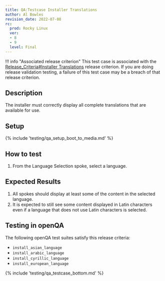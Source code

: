 ```yaml
---
title: QA:Testcase Installer Translations
author: Al Bowles
revision_date: 2022-07-08
rc:
  prod: Rocky Linux
  ver:
  - 8
  - 9
  level: Final
---
```


!!! info "Associated release criterion"
    This test case is associated with the [Release_Criteria#Installer Translations](9_release_criteria.md#installer-translations) release criterion. If you are doing release validation testing, a failure of this test case may be a breach of that release criterion.

## Description
The installer must correctly display all complete translations that are available for use.

## Setup
{% include 'testing/qa_setup_boot_to_media.md' %}

## How to test
1. From the Language Selection spoke, select a language.

## Expected Results
1. All spokes should display at least some of the content in the selected language.
2. It is expected to still see some content displayed in Latin characters even if a language that does not use Latin characters is selected.

## Testing in openQA
The following openQA test suites satisfy this release criteria:
- `install_asian_language`
- `install_arabic_language`
- `install_cyrillic_language`
- `install_european_language`

{% include 'testing/qa_testcase_bottom.md' %}
